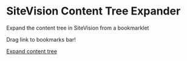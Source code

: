 # SiteVision Content Tree Expander

Expand the content tree in SiteVision from a bookmarklet

Drag link to bookmarks bar!

<a href="javascript:(function(a){var b=a.createElement('script');b.setAttribute('src','https://henrikekelof.github.io/sv-content-tree-expander/expand.js'),a.body.appendChild(b)}(document));" title="Drag link to bookmarks bar!">Expand content tree</a>


